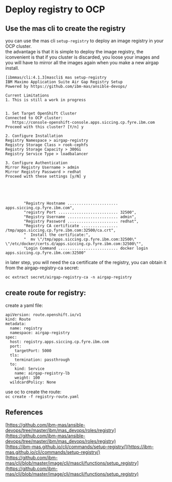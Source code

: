 # Deploy registry to OCP

## Use the mas cli to create the registry

you can use the mas cli ```setup-registry``` to deploy an image registry in your OCP cluster.  
the advantage is that it is simple to deploy the image registry, the iconvenient is that if you cluster is discarded, you loose your images and you will have to mirror all the images again when you make a new airgap install.  
  
```
[ibmmas/cli:4.1.3]mascli$ mas setup-registry
IBM Maximo Application Suite Air Gap Registry Setup
Powered by https://github.com/ibm-mas/ansible-devops/

Current Limitations
1. This is still a work in progress


1. Set Target OpenShift Cluster
Connected to OCP cluster: 
   https://console-openshift-console.apps.siccing.cp.fyre.ibm.com
Proceed with this cluster? [Y/n] y

2. Configure Installation
Registry Namespace > airgap-registry
Registry Storage Class > rook-cephfs
Registry Storage Capacity > 300Gi
Registry Service Type > loadbalancer

3. Configure Authentication
Mirror Registry Username > admin
Mirror Registry Password > redhat
Proceed with these settings [y/N] y





        "Registry Hostname ...................... apps.siccing.cp.fyre.ibm.com",
        "registry Port .......................... 32500",
        "Registry Username ...................... admin",
        "Registry Password ...................... redhat",
        "Registry CA certificate ................ /tmp/apps.siccing.cp.fyre.ibm.com:32500/ca.crt",
        "  Install the certificate:",
        "  mv \"/tmp/apps.siccing.cp.fyre.ibm.com:32500\" \"/etc/docker/certs.d/apps.siccing.cp.fyre.ibm.com:32500\"",
        "Login Command .......................... docker login apps.siccing.cp.fyre.ibm.com:32500"
```

in later step, you will need the ca certificate of the registry, you can obtain it from the airgap-registry-ca secret:  

```
oc extract secret/airgap-registry-ca -n airgap-registry
```






## create route for registry:

create a yaml file:
```
apiVersion: route.openshift.io/v1
kind: Route
metadata:
  name: registry
  namespace: airgap-registry
spec:
  host: registry.apps.siccing.cp.fyre.ibm.com
  port:
    targetPort: 5000
  tls:
    termination: passthrough
  to:
    kind: Service
    name: airgap-registry-lb
    weight: 100
  wildcardPolicy: None
```
use oc to create the route:  
```oc create -f registry-route.yaml```


## References
[https://github.com/ibm-mas/ansible-devops/tree/master/ibm/mas_devops/roles/registry](https://github.com/ibm-mas/ansible-devops/tree/master/ibm/mas_devops/roles/registry)  
[https://ibm-mas.github.io/cli/commands/setup-registry/](https://ibm-mas.github.io/cli/commands/setup-registry/)  
[https://github.com/ibm-mas/cli/blob/master/image/cli/mascli/functions/setup_registry](https://github.com/ibm-mas/cli/blob/master/image/cli/mascli/functions/setup_registry)